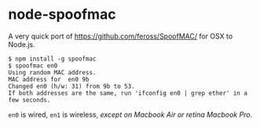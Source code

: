 # node-spoofmac

A very quick port of https://github.com/feross/SpoofMAC/ for OSX to Node.js.

    $ npm install -g spoofmac
    $ spoofmac en0
    Using random MAC address.
    MAC address for  en0 9b
    Changed en0 (h/w: 31) from 9b to 53.
    If both addresses are the same, run 'ifconfig en0 | grep ether' in a few seconds.

`en0` is wired, `en1` is wireless, *except on Macbook Air or retina Macbook Pro*.